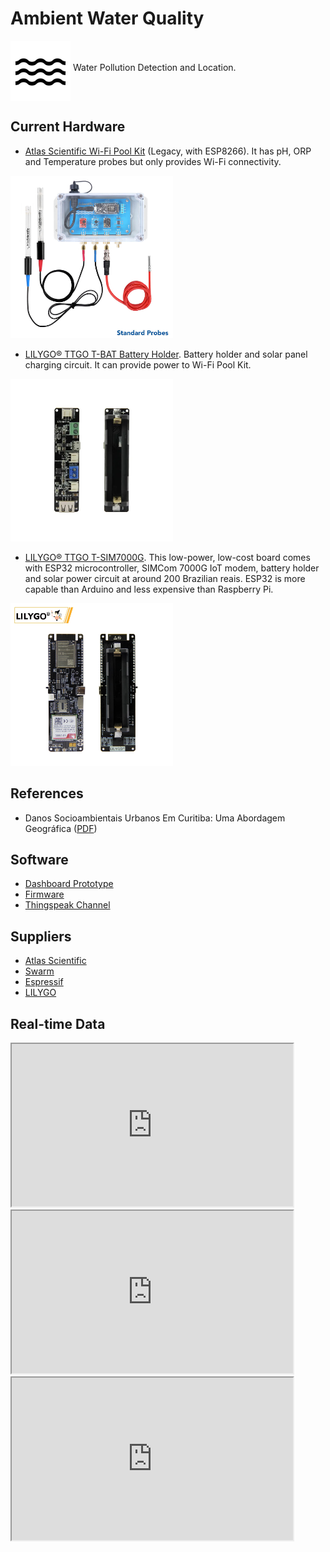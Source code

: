 # Ambient Water Quality

<img src="https://raw.githubusercontent.com/dirceu-jr/ambient-water-quality/master/readme_files/water_FILL0_wght400_GRAD0_opsz48.svg" align="middle"> Water Pollution Detection and Location.

## Current Hardware

- [Atlas Scientific Wi-Fi Pool Kit](https://atlas-scientific.com/kits/wi-fi-pool-kit/) (Legacy, with ESP8266). It has pH, ORP and Temperature probes but only provides Wi-Fi connectivity.

<a target="_blank" href="https://atlas-scientific.com/kits/wi-fi-pool-kit/"><img alt="Atlas Scientific Wi-Fi Pool Kit" width="260" src="https://raw.githubusercontent.com/dirceu-jr/ambient-water-quality/master/readme_files/wi-fi-pk01.jpeg"></a>

- [LILYGO® TTGO T-BAT Battery Holder](https://pt.aliexpress.com/item/4001156737871.html). Battery holder and solar panel charging circuit. It can provide power to Wi-Fi Pool Kit.

<a target="_blank" href="https://pt.aliexpress.com/item/4001156737871.html"><img alt="LILYGO® TTGO T-BAT Battery Holder" width="260" src="https://raw.githubusercontent.com/dirceu-jr/ambient-water-quality/master/readme_files/lilygo-ttgo-t-bat.webp"></a>

- [LILYGO® TTGO T-SIM7000G](https://pt.aliexpress.com/item/4000542688096.html). This low-power, low-cost board comes with ESP32 microcontroller, SIMCom 7000G IoT modem, battery holder and solar power circuit at around 200 Brazilian reais. ESP32 is more capable than Arduino and less expensive than Raspberry Pi.

<a target="_blank" href="https://pt.aliexpress.com/item/4000542688096.html"><img alt="LILYGO® TTGO T-SIM7000G" width="260" src="https://raw.githubusercontent.com/dirceu-jr/ambient-water-quality/master/readme_files/lilygo-t-sim7000g.webp"></a>

## References
- Danos Socioambientais Urbanos Em Curitiba: Uma Abordagem Geográfica ([PDF](https://github.com/dirceu-jr/ambient-water-quality/blob/master/references/danos-socioambientais-urbanos-em-curitiba-uma-abordagem-geografica.pdf))

## Software

- [Dashboard Prototype](https://dirceu-jr.github.io/ambient-water-quality/dashboard/)
- [Firmware](https://github.com/dirceu-jr/ambient-water-quality/blob/master/firmware/legacy_pool_kit.ino)
- [Thingspeak Channel](https://thingspeak.com/channels/1643222/)

## Suppliers

- [Atlas Scientific](https://atlas-scientific.com/)
- [Swarm](https://swarm.space/)
- [Espressif](https://www.espressif.com/)
- [LILYGO](https://pt.aliexpress.com/store/2090076)

## Real-time Data

<iframe width="450" height="260" src="https://thingspeak.com/channels/1643222/charts/1?bgcolor=%23ffffff&color=%23d62020&dynamic=true&results=60&title=pH&type=line"></iframe>

<iframe width="450" height="260" src="https://thingspeak.com/channels/1643222/charts/2?bgcolor=%23ffffff&color=%23d62020&dynamic=true&results=60&title=ORP&type=line"></iframe>

<iframe width="450" height="260" src="https://thingspeak.com/channels/1643222/charts/3?bgcolor=%23ffffff&color=%23d62020&dynamic=true&results=60&title=Temp&type=line"></iframe>
